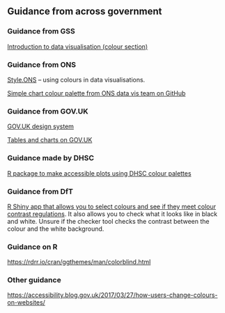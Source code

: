 ## Guidance from across government

### Guidance from GSS

[Introduction to data visualisation (colour section)](https://gss.civilservice.gov.uk/policy-store/introduction-to-data-visualisation/#section-9)

### Guidance from ONS

[Style.ONS](https://style.ons.gov.uk/category/data-visualisation/using-colours/) – using colours in data visualisations.

[Simple chart colour palette from ONS data vis team on GitHub](https://github.com/ONSvisual/Simple-charts)

### Guidance from GOV.UK

[GOV.UK design system](https://design-system.service.gov.uk/styles/colour/)

[Tables and charts on GOV.UK](https://www.gov.uk/government/publications/examples-of-visual-content-to-use-on-govuk/examples-of-visual-content-to-use-on-govuk)

### Guidance made by DHSC
[R package to make accessible plots using DHSC colour palettes](https://eur03.safelinks.protection.outlook.com/?url=https%3A%2F%2Fgithub.com%2FDataS-DHSC%2FDHSC_colours&data=04%7C01%7CHannah.D.Thomas%40ons.gov.uk%7C6accbceea6b0444aeeec08d966d693fb%7C078807bfce824688bce00d811684dc46%7C0%7C0%7C637653894773954444%7CUnknown%7CTWFpbGZsb3d8eyJWIjoiMC4wLjAwMDAiLCJQIjoiV2luMzIiLCJBTiI6Ik1haWwiLCJXVCI6Mn0%3D%7C0&sdata=PPpowqfAhZjBxHXkOwfmNcu8neISJh6LwyxRxNn%2Bkp0%3D&reserved=0)

### Guidance from DfT
[R Shiny app that allows you to select colours and see if they meet colour contrast regulations](https://fran-bryden-dft.shinyapps.io/chart_accessibility-main/). It also allows you to check what it looks like in black and white. Unsure if the checker tool checks the contrast between the colour and the white background.

### Guidance on R

https://rdrr.io/cran/ggthemes/man/colorblind.html

### Other guidance

https://accessibility.blog.gov.uk/2017/03/27/how-users-change-colours-on-websites/

